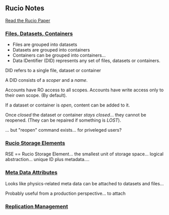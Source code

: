 ## Rucio Notes

[Read the Rucio Paper](https://link.springer.com/article/10.1007/s41781-019-0026-3)

### [Files, Datasets, Containers](https://rucio.cern.ch/documentation/file_dataset_container)

- Files are grouped into datasets
- Datasets are grouped into containers
- Containers can be grouped into containers...
- Data IDentifier (DID) represents any set of files, datasets or containers.

DID refers to a single file, dataset or container

A DID consists of a *scoper* and a *name*.

Accounts have RO access to all scopes.   Accounts have write access only to their own scope.  (By default).

If a dataset or container is *open*, content can be added to it.

Once *closed* the dataset or container *stays closed*... they cannot be reopened.  (They can be repaired if something is *LOST*).

... but "reopen" command exists... for priveleged users?  

### [Rucio Storage Elements](https://rucio.cern.ch/documentation/rucio_storage_element)

RSE == Rucio Storage Element... the smallest unit of storage space... logical abstraction...  unique ID plus metadata....

### [Meta Data Attributes](https://rucio.cern.ch/documentation/metadata_attributes)

Looks like physics-related meta data can be attached to datasets and files...

Probably useful from a production perspective... to attach 



### [Replication Management](https://rucio.cern.ch/documentation/replica_management)
